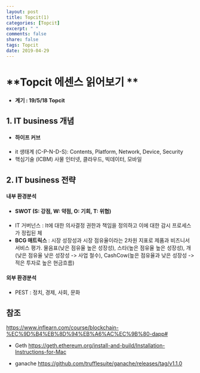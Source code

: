```yaml
---
layout: post
title: Topcit(1)
categories: [Topcit]
excerpt: " "
comments: false
share: false
tags: Topcit
date: 2019-04-29
---
```



# **Topcit 에센스 읽어보기 **

- #### 계기 :  19/5/18 Topcit 

## 1. IT business 개념
- #### 하이프 커브
- it 생태계 (C-P-N-D-S): Contents, Platform, Network, Device, Security
- 핵심기술 (ICBM) 사물 인터넷, 클라우드, 빅데이터, 모바일

## 2. IT business 전략

#### 내부 환경분석
- #### SWOT (S: 강점, W: 약점, O: 기회, T: 위협)
-  IT 거버넌스 : It에 대한 의사결정 권한과 책임을 정의하고 이에 대한 감시 프로세스가 정립된 체
- **BCG 매트릭스** : 시장 성장성과 시장 점유율이라는 2차원 지표로 제품과 비즈니서 서비스 평가. 물음표(낮은 점유율 높은 성장성), 스타(높은 점유율 높은 성장성), 개(낮은 점유율 낮은 성장성 -> 사업 철수), CashCow(높은 점유율과 낮은 성장성 -> 적은 투자로 높은 현금흐름)

#### 외부 환경분석
- PEST : 정치, 경제, 사회, 문화







## 참조
<https://www.inflearn.com/course/blockchain-%EC%9D%B4%EB%8D%94%EB%A6%AC%EC%9B%80-dapp#>

-	Geth
<https://geth.ethereum.org/install-and-build/Installation-Instructions-for-Mac>

-	ganache
<https://github.com/trufflesuite/ganache/releases/tag/v1.1.0>